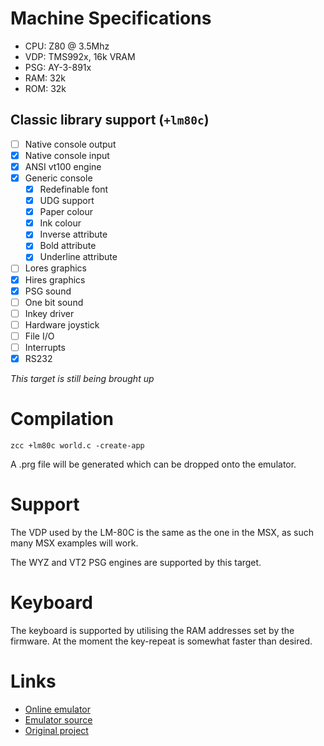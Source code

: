 # Machine Specifications

* CPU: Z80 @ 3.5Mhz
* VDP: TMS992x, 16k VRAM
* PSG: AY-3-891x
* RAM: 32k
* ROM: 32k

## Classic library support (`+lm80c`)

* [ ] Native console output
* [x] Native console input
* [x] ANSI vt100 engine
* [x] Generic console
    * [x] Redefinable font
    * [x] UDG support
    * [x] Paper colour
    * [x] Ink colour
    * [x] Inverse attribute
    * [x] Bold attribute
    * [x] Underline attribute
* [ ] Lores graphics
* [x] Hires graphics
* [x] PSG sound
* [ ] One bit sound
* [ ] Inkey driver
* [ ] Hardware joystick
* [ ] File I/O
* [ ] Interrupts
* [x] RS232

_This target is still being brought up_

# Compilation

    zcc +lm80c world.c -create-app

A .prg file will be generated which can be dropped onto the emulator.

# Support

The VDP used by the LM-80C is the same as the one in the MSX, as such many MSX examples will work. 

The WYZ and VT2 PSG engines are supported by this target.


# Keyboard

The keyboard is supported by utilising the RAM addresses set by the firmware. At the moment the key-repeat is somewhat faster than desired.

# Links

* [Online emulator](https://nippur72.github.io/lm80c-emu/)
* [Emulator source](https://github.com/nippur72/lm80c-emu)
* [Original project](https://github.com/leomil72/LM80C)

